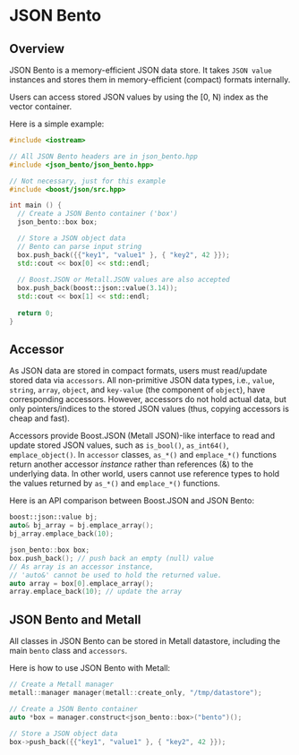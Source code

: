 # JSON Bento

## Overview
JSON Bento is a memory-efficient JSON data store.
It takes `JSON value` instances and stores them in memory-efficient (compact) formats internally.

Users can access stored JSON values by using the [0, N) index as the vector container.

Here is a simple example:
```c++
#include <iostream>

// All JSON Bento headers are in json_bento.hpp
#include <json_bento/json_bento.hpp>

// Not necessary, just for this example
#include <boost/json/src.hpp>

int main () {
  // Create a JSON Bento container ('box')
  json_bento::box box;

  // Store a JSON object data
  // Bento can parse input string
  box.push_back({{"key1", "value1" }, { "key2", 42 }});
  std::cout << box[0] << std::endl;
  
  // Boost.JSON or Metall.JSON values are also accepted
  box.push_back(boost::json::value(3.14));
  std::cout << box[1] << std::endl;
    
  return 0;
}
```

## Accessor

As JSON data are stored in compact formats, users must read/update stored data via `accessors`.
All non-primitive JSON data types, i.e., `value`, `string`, `array`, `object`, and `key-value` (the component of `object`), have corresponding accessors.
However, accessors do not hold actual data, but only pointers/indices to the stored JSON values (thus, copying accessors is cheap and fast).

Accessors provide Boost.JSON (Metall JSON)-like interface to read and update stored JSON values,
such as  `is_bool()`, `as_int64()`, `emplace_object()`.
In `accessor` classes, `as_*()` and `emplace_*()` functions return another accessor _instance_
rather than references (&) to the underlying data.
In other world, users cannot use reference types to hold the values returned by `as_*()` and `emplace_*()` functions.

Here is an API comparison between Boost.JSON and JSON Bento:

```c++
boost::json::value bj;
auto& bj_array = bj.emplace_array();
bj_array.emplace_back(10);

json_bento::box box;
box.push_back(); // push back an empty (null) value
// As array is an accessor instance,
// 'auto&' cannot be used to hold the returned value.
auto array = box[0].emplace_array();
array.emplace_back(10); // update the array
```


## JSON Bento and Metall

All classes in JSON Bento can be stored in Metall datastore,
including the main `bento` class and `accessors`.

Here is how to use JSON Bento with Metall:

```c++
// Create a Metall manager
metall::manager manager(metall::create_only, "/tmp/datastore");

// Create a JSON Bento container
auto *box = manager.construct<json_bento::box>("bento")();

// Store a JSON object data
box->push_back({{"key1", "value1" }, { "key2", 42 }});
```